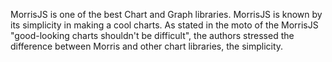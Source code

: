 MorrisJS is one of the best Chart and Graph libraries. MorrisJS is known by its simplicity in making a cool charts. As stated in the moto of the MorrisJS "good-looking charts shouldn't be difficult", the authors stressed the difference between Morris and other chart libraries, the simplicity.